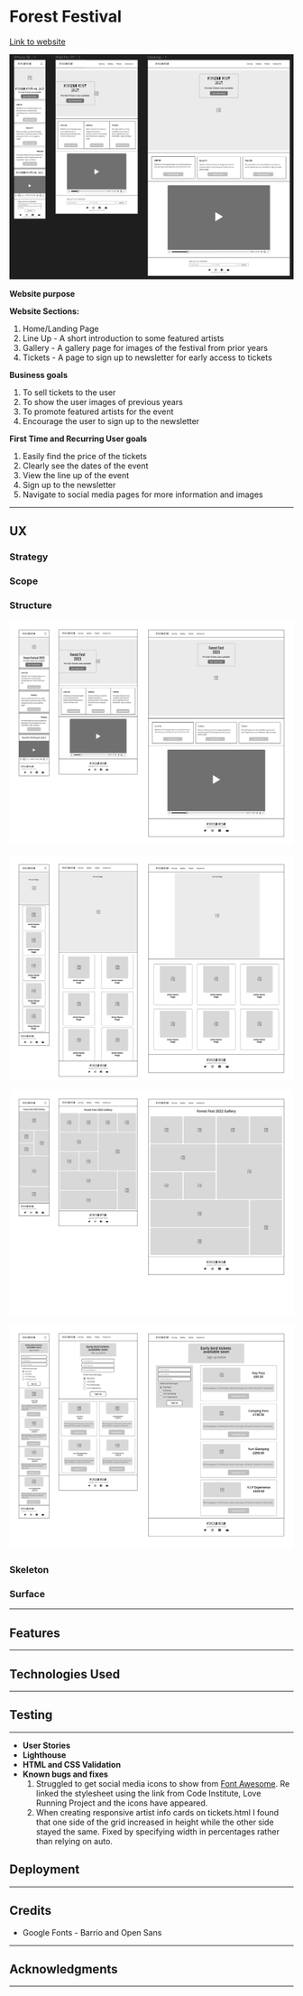 # Forest Festival
[Link to website](https://lrchnnng.github.io/forestfest/)

![Website mockups](assets/wireframes.png)

**Website purpose**

**Website Sections:**
1. Home/Landing Page
2. Line Up - A short introduction to some featured artists
3. Gallery - A gallery page for images of the festival from prior years
4. Tickets - A page to sign up to newsletter for early access to tickets

**Business goals**
1. To sell tickets to the user
2. To show the user images of previous years
3. To promote featured artists for the event
4. Encourage the user to sign up to the newsletter

**First Time and Recurring User goals**
1. Easily find the price of the tickets
2. Clearly see the dates of the event
3. View the line up of the event
4. Sign up to the newsletter
5. Navigate to social media pages for more information and images

---

## UX

### Strategy

### Scope

### Structure
![Wireframes for index.html](assets/images/home-wireframes.jpg)

![Wireframes for line-up.html](assets/images/line-up-wireframes.jpg)

![Wireframes for gallery.html](assets/images/gallery-wireframes.jpg)

![Wireframes for tickets.html](assets/images/tickets-wireframes.jpg)

### Skeleton

### Surface
---

## Features
---

## Technologies Used
---

## Testing
---
- **User Stories**
- **Lighthouse**
- **HTML and CSS Validation**
- **Known bugs and fixes**
    1. Struggled to get social media icons to show from [Font Awesome](https://fontawesome.com/v4/icons/). Re linked the stylesheet using the link from Code Institute, Love Running Project and the icons have appeared.
    2. When creating responsive artist info cards on tickets.html I found that one side of the grid increased in height while the other side stayed the same. Fixed by specifying width in percentages rather than relying on auto.

## Deployment
---

## Credits
- Google Fonts - Barrio and Open Sans

---

## Acknowledgments
---
